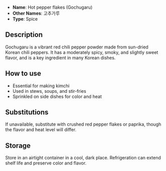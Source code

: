 - **Name**: Hot pepper flakes (Gochugaru)
- **Other Names**: 고추가루
- **Type**: Spice

## Description

Gochugaru is a vibrant red chili pepper powder made from sun-dried Korean chili peppers. It has a moderately spicy, smoky, and slightly sweet flavor, and is a key ingredient in many Korean dishes.

## How to use

- Essential for making kimchi
- Used in stews, soups, and stir-fries
- Sprinkled on side dishes for color and heat

## Substitutions

If unavailable, substitute with crushed red pepper flakes or paprika, though the flavor and heat level will differ.

## Storage

Store in an airtight container in a cool, dark place. Refrigeration can extend shelf life and preserve color and flavor. 
